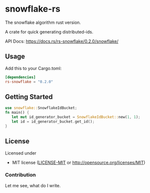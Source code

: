 # snowflake-rs
The snowflake algorithm rust version.

A crate for quick generating distributed-ids. 


API Docs: https://docs.rs/rs-snowflake/0.2.0/snowflake/

## Usage

Add this to your Cargo.toml:

```toml
[dependencies]
rs-snowflake = "0.2.0"
```


## Getting Started

```rust
use snowflake::SnowflakeIdBucket;
fn main() {
   let mut id_generator_bucket = SnowflakeIdBucket::new(1, 1);
   let id = id_generator_bucket.get_id();
}
```
     

## License

Licensed under

 * MIT license ([LICENSE-MIT](LICENSE-MIT) or http://opensource.org/licenses/MIT)


### Contribution

Let me see, what do I write.